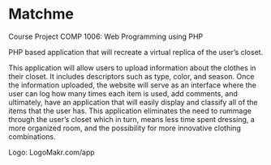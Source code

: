 # Matchme
Course Project
COMP 1006: Web Programming using PHP

PHP based application that will recreate a virtual replica of the user’s closet.

This application will allow users to upload information about the clothes in their closet.
It includes descriptors such as type, color, and season. 
Once the information uploaded, the website will serve as an interface where the user can log how many times each item is used, add comments, and ultimately, have an application that will easily display and classify all of the items that the user has. 
This application eliminates the need to rummage through the user’s closet which in turn, means less time spent dressing, a more organized room, and the possibility for more innovative clothing combinations.


Logo:
LogoMakr.com/app
